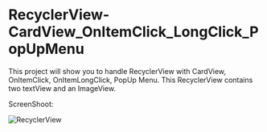 # RecyclerView-CardView_OnItemClick_LongClick_PopUpMenu
This project will show you to handle RecyclerView with CardView, OnItemClick, OnItemLongClick, PopUp Menu.
This RecyclerView contains two textView and an ImageView.

ScreenShoot:

![RecyclerView]("/RecyclerView-CardView_OnItemClick_LongClick_PopUpMenu/screenshoot.gif")
